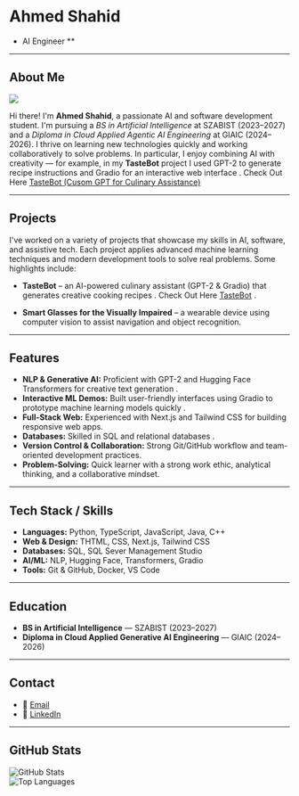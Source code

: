 
# Ahmed Shahid  
* AI Engineer **  
---  
## About Me  
![](/media/developer%20coding%20on%20laptop.avif) 

Hi there! I'm **Ahmed Shahid**, a passionate AI and software development student. I'm pursuing a *BS in Artificial Intelligence* at SZABIST (2023–2027) and a *Diploma in Cloud Applied Agentic AI Engineering* at GIAIC (2024–2026). I thrive on learning new technologies quickly and working collaboratively to solve problems. In particular, I enjoy combining AI with creativity — for example, in my **TasteBot** project I used GPT-2 to generate recipe instructions and Gradio for an interactive web interface . Check Out Here [TasteBot (Cusom GPT for Culinary Assistance)](https://github.com/ahmed-shahidd/Custom-Gpt-TasteBot-)

---  
## Projects
I've worked on a variety of projects that showcase my skills in AI, software, and assistive tech. Each project applies advanced machine learning techniques and modern development tools to solve real problems. Some highlights include:  
- **TasteBot** – an AI-powered culinary assistant (GPT-2 & Gradio) that generates creative cooking recipes . Check Out Here [TasteBot](https://github.com/ahmed-shahidd/Custom-Gpt-TasteBot-) .
  
- **Smart Glasses for the Visually Impaired** – a wearable device using computer vision to assist navigation and object recognition.  

---  
## Features  
- **NLP & Generative AI:** Proficient with GPT-2 and Hugging Face Transformers for creative text generation .   
- **Interactive ML Demos:** Built user-friendly interfaces using Gradio to prototype machine learning models quickly .   
- **Full-Stack Web:** Experienced with Next.js and Tailwind CSS for building responsive web apps.  
- **Databases:** Skilled in SQL and relational databases .
- **Version Control & Collaboration:** Strong Git/GitHub workflow and team-oriented development practices.  
- **Problem-Solving:** Quick learner with a strong work ethic, analytical thinking, and a collaborative mindset.  

---  
## Tech Stack / Skills  
- **Languages:** Python, TypeScript, JavaScript, Java, C++  
- **Web & Design:** THTML, CSS, Next.js, Tailwind CSS  
- **Databases:** SQL, SQL Sever Management Studio  
- **AI/ML:** NLP, Hugging Face, Transformers, Gradio  
- **Tools:** Git & GitHub, Docker, VS Code  

---  
## Education  
- **BS in Artificial Intelligence** — SZABIST (2023–2027)  
- **Diploma in Cloud Applied Generative AI Engineering** — GIAIC (2024–2026)  

---  
## Contact  
- 📧 [Email](mailto:ahmedshahid20222@gmail.com)  
- 🔗 [LinkedIn](https://www.linkedin.com/in/ahmed-shahidd/)  

---  
## GitHub Stats  
![GitHub Stats](https://github-readme-stats.vercel.app/api?username=ahmed-shahidd&show_icons=true&theme=radical)  
![Top Languages](https://github-readme-stats.vercel.app/api/top-langs?username=ahmed-shahidd&layout=compact&theme=radical)  
